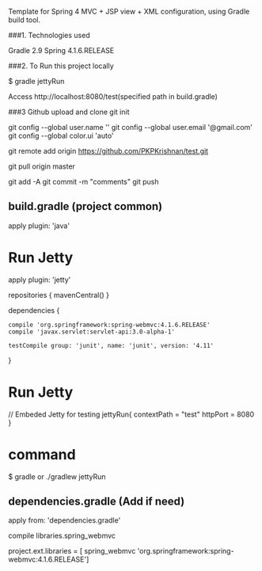 Template for Spring 4 MVC + JSP view + XML configuration, using Gradle build tool.

###1. Technologies used

Gradle 2.9 Spring 4.1.6.RELEASE

###2. To Run this project locally

$ gradle jettyRun

Access http://localhost:8080/test(specified path in build.gradle)


###3 Github upload and clone
git init

git config --global user.name ''
git config --global user.email '@gmail.com'
git config --global color.ui 'auto'

git remote add origin https://github.com/PKPKrishnan/test.git

git pull origin master

git add -A
git commit -m "comments"
git push


## build.gradle (project common)

apply plugin: 'java'
# Run Jetty
apply plugin: 'jetty'

repositories {
    mavenCentral()
}

dependencies {

    compile 'org.springframework:spring-webmvc:4.1.6.RELEASE'
    compile 'javax.servlet:servlet-api:3.0-alpha-1'

    testCompile group: 'junit', name: 'junit', version: '4.11'
}

# Run Jetty
// Embeded Jetty for testing
jettyRun{
    contextPath = "test"
    httpPort = 8080
}
# command
$ gradle or ./gradlew jettyRun


## dependencies.gradle (Add if need)
apply from: 'dependencies.gradle'

compile libraries.spring_webmvc

project.ext.libraries = [ spring_webmvc 'org.springframework:spring-webmvc:4.1.6.RELEASE']

